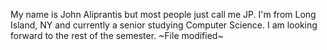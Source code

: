 My name is John Aliprantis but most people just call me JP. I'm from Long Island, NY and currently a senior studying Computer Science. I am looking forward to the rest of the semester.
~File modified~